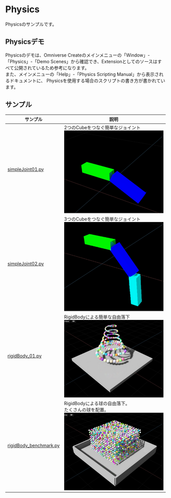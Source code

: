 # Physics

Physicsのサンプルです。     

## Physicsデモ

Physicsのデモは、Omniverse Createのメインメニューの「Window」-「Physics」-「Demo Scenes」から確認でき、Extensionとしてのソースはすべて公開されているため参考になります。     
また、メインメニューの「Help」-「Physics Scripting Manual」から表示されるドキュメントに、
Physicsを使用する場合のスクリプトの書き方が書かれています。     


## サンプル

|サンプル|説明|     
|---|---|     
|[simpleJoint01.py](./Joint/simpleJoint01.py)|2つのCubeをつなぐ簡単なジョイント<br>![physics_joint_01.jpg](./images/physics_joint_01.jpg)|     
|[simpleJoint02.py](./Joint/simpleJoint02.py)|3つのCubeをつなぐ簡単なジョイント<br>![physics_joint_02.jpg](./images/physics_joint_02.jpg)|     
|[rigidBody_01.py](./RigidBody/rigidBody_01.py)|RigidBodyによる簡単な自由落下<br>![physics_rigidbody_00.jpg](./images/physics_rigidbody_00.jpg)|     
|[rigidBody_benchmark.py](./RigidBody/rigidBody_benchmark.py)|RigidBodyによる球の自由落下。<br>たくさんの球を配置。<br>![physics_rigidbody_01.jpg](./images/physics_rigidbody_01.jpg)|     

